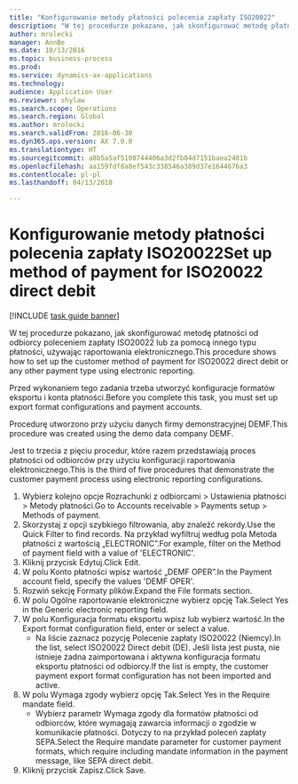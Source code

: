 ```yaml
--- 
title: "Konfigurowanie metody płatności polecenia zapłaty ISO20022"
description: "W tej procedurze pokazano, jak skonfigurować metodę płatności od odbiorcy poleceniem zapłaty ISO20022 lub za pomocą innego typu płatności, używając raportowania elektronicznego."
author: mrolecki
manager: AnnBe
ms.date: 10/13/2016
ms.topic: business-process
ms.prod: 
ms.service: dynamics-ax-applications
ms.technology: 
audience: Application User
ms.reviewer: shylaw
ms.search.scope: Operations
ms.search.region: Global
ms.author: mrolecki
ms.search.validFrom: 2016-06-30
ms.dyn365.ops.version: AX 7.0.0
ms.translationtype: HT
ms.sourcegitcommit: a8b5a5af5108744406a3d2fb84d7151baea2481b
ms.openlocfilehash: aa159fdf8a8ef543c338546a389d37e1644676a3
ms.contentlocale: pl-pl
ms.lasthandoff: 04/13/2018

---
```

# <a name="set-up-method-of-payment-for-iso20022-direct-debit"></a><span data-ttu-id="2d609-103">Konfigurowanie metody płatności polecenia zapłaty ISO20022</span><span class="sxs-lookup"><span data-stu-id="2d609-103">Set up method of payment for ISO20022 direct debit</span></span>

[!INCLUDE [task guide banner](../../includes/task-guide-banner.md)]

<span data-ttu-id="2d609-104">W tej procedurze pokazano, jak skonfigurować metodę płatności od odbiorcy poleceniem zapłaty ISO20022 lub za pomocą innego typu płatności, używając raportowania elektronicznego.</span><span class="sxs-lookup"><span data-stu-id="2d609-104">This procedure shows how to set up the customer method of payment for ISO20022 direct debit or any other payment type using electronic reporting.</span></span> 



<span data-ttu-id="2d609-105">Przed wykonaniem tego zadania trzeba utworzyć konfiguracje formatów eksportu i konta płatności.</span><span class="sxs-lookup"><span data-stu-id="2d609-105">Before you complete this task, you must set up export format configurations and payment accounts.</span></span>



<span data-ttu-id="2d609-106">Procedurę utworzono przy użyciu danych firmy demonstracyjnej DEMF.</span><span class="sxs-lookup"><span data-stu-id="2d609-106">This procedure was created using the demo data company DEMF.</span></span>



<span data-ttu-id="2d609-107">Jest to trzecia z pięciu procedur, które razem przedstawiają proces płatności od odbiorców przy użyciu konfiguracji raportowania elektronicznego.</span><span class="sxs-lookup"><span data-stu-id="2d609-107">This is the third of five procedures that demonstrate the customer payment process using electronic reporting configurations.</span></span>

1. <span data-ttu-id="2d609-108">Wybierz kolejno opcje Rozrachunki z odbiorcami > Ustawienia płatności > Metody płatności.</span><span class="sxs-lookup"><span data-stu-id="2d609-108">Go to Accounts receivable > Payments setup > Methods of payment.</span></span>
2. <span data-ttu-id="2d609-109">Skorzystaj z opcji szybkiego filtrowania, aby znaleźć rekordy.</span><span class="sxs-lookup"><span data-stu-id="2d609-109">Use the Quick Filter to find records.</span></span> <span data-ttu-id="2d609-110">Na przykład wyfiltruj według pola Metoda płatności z wartością „ELECTRONIC”.</span><span class="sxs-lookup"><span data-stu-id="2d609-110">For example, filter on the Method of payment field with a value of 'ELECTRONIC'.</span></span>
3. <span data-ttu-id="2d609-111">Kliknij przycisk Edytuj.</span><span class="sxs-lookup"><span data-stu-id="2d609-111">Click Edit.</span></span>
4. <span data-ttu-id="2d609-112">W polu Konto płatności wpisz wartość „DEMF OPER”.</span><span class="sxs-lookup"><span data-stu-id="2d609-112">In the Payment account field, specify the values 'DEMF OPER'.</span></span>
5. <span data-ttu-id="2d609-113">Rozwiń sekcję Formaty plików.</span><span class="sxs-lookup"><span data-stu-id="2d609-113">Expand the File formats section.</span></span>
6. <span data-ttu-id="2d609-114">W polu Ogólne raportowanie elektroniczne wybierz opcję Tak.</span><span class="sxs-lookup"><span data-stu-id="2d609-114">Select Yes in the Generic electronic reporting field.</span></span>
7. <span data-ttu-id="2d609-115">W polu Konfiguracja formatu eksportu wpisz lub wybierz wartość.</span><span class="sxs-lookup"><span data-stu-id="2d609-115">In the Export format configuration field, enter or select a value.</span></span>
    * <span data-ttu-id="2d609-116">Na liście zaznacz pozycję Polecenie zapłaty ISO20022 (Niemcy).</span><span class="sxs-lookup"><span data-stu-id="2d609-116">In the list, select ISO20022 Direct debit (DE).</span></span>  <span data-ttu-id="2d609-117">Jeśli lista jest pusta, nie istnieje żadna zaimportowana i aktywna konfiguracja formatu eksportu płatności od odbiorcy.</span><span class="sxs-lookup"><span data-stu-id="2d609-117">If the list is empty, the customer payment export format configuration has not been imported and active.</span></span>  
8. <span data-ttu-id="2d609-118">W polu Wymaga zgody wybierz opcję Tak.</span><span class="sxs-lookup"><span data-stu-id="2d609-118">Select Yes in the Require mandate field.</span></span>
    * <span data-ttu-id="2d609-119">Wybierz parametr Wymaga zgody dla formatów płatności od odbiorców, które wymagają zawarcia informacji o zgodzie w komunikacie płatności. Dotyczy to na przykład poleceń zapłaty SEPA.</span><span class="sxs-lookup"><span data-stu-id="2d609-119">Select the Require mandate parameter for customer payment formats, which require including mandate information in the payment message, like SEPA direct debit.</span></span>  
9. <span data-ttu-id="2d609-120">Kliknij przycisk Zapisz.</span><span class="sxs-lookup"><span data-stu-id="2d609-120">Click Save.</span></span>


